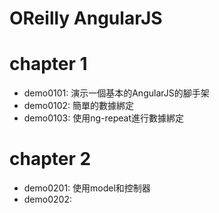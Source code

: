 OReilly AngularJS
=================

# chapter 1
* demo0101: 演示一個基本的AngularJS的腳手架
* demo0102: 簡單的數據綁定
* demo0103: 使用ng-repeat進行數據綁定

# chapter 2
* demo0201: 使用model和控制器
* demo0202: 
